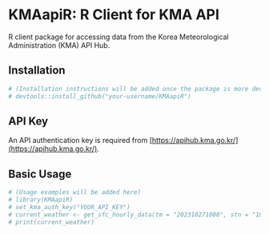 # KMAapiR: R Client for KMA API

R client package for accessing data from the Korea Meteorological Administration (KMA) API Hub.

## Installation

```R
# (Installation instructions will be added once the package is more developed)
# devtools::install_github("your-username/KMAapiR") 
```

## API Key
An API authentication key is required from [https://apihub.kma.go.kr/](https://apihub.kma.go.kr/).

## Basic Usage
```R
# (Usage examples will be added here)
# library(KMAapiR)
# set_kma_auth_key("YOUR_API_KEY")
# current_weather <- get_sfc_hourly_data(tm = "202310271000", stn = "108")
# print(current_weather)
```
